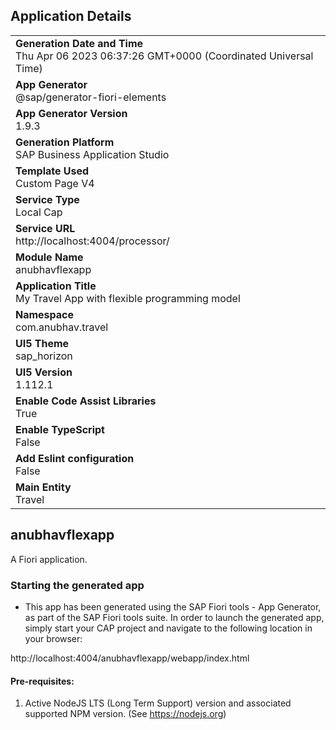 ## Application Details
|               |
| ------------- |
|**Generation Date and Time**<br>Thu Apr 06 2023 06:37:26 GMT+0000 (Coordinated Universal Time)|
|**App Generator**<br>@sap/generator-fiori-elements|
|**App Generator Version**<br>1.9.3|
|**Generation Platform**<br>SAP Business Application Studio|
|**Template Used**<br>Custom Page V4|
|**Service Type**<br>Local Cap|
|**Service URL**<br>http://localhost:4004/processor/
|**Module Name**<br>anubhavflexapp|
|**Application Title**<br>My Travel App with flexible programming model|
|**Namespace**<br>com.anubhav.travel|
|**UI5 Theme**<br>sap_horizon|
|**UI5 Version**<br>1.112.1|
|**Enable Code Assist Libraries**<br>True|
|**Enable TypeScript**<br>False|
|**Add Eslint configuration**<br>False|
|**Main Entity**<br>Travel|

## anubhavflexapp

A Fiori application.

### Starting the generated app

-   This app has been generated using the SAP Fiori tools - App Generator, as part of the SAP Fiori tools suite.  In order to launch the generated app, simply start your CAP project and navigate to the following location in your browser:

http://localhost:4004/anubhavflexapp/webapp/index.html

#### Pre-requisites:

1. Active NodeJS LTS (Long Term Support) version and associated supported NPM version.  (See https://nodejs.org)


